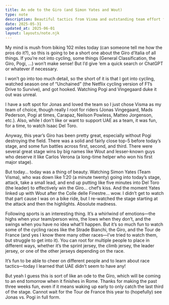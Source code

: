```yaml
---
title: An ode to the Giro (and Simon Yates and Wout)
type: note
description: Beautiful tactics from Visma and outstanding team effort from Wout 
date: 2025-05-31
updated_at: 2025-06-01
layout: layouts/note.njk
---
```

My mind is mush from biking 102 miles today (can someone tell me how the pros do it?), so this is going to be a short one about the Giro d’Italia of all things. If you’re not into cycling, some things (General Classification, the Giro, Pogi, …) won’t make sense! But I’d give ‘em a quick search or ChatGPT or whatever if necessary.

I won’t go into too much detail, so the short of it is that I got into cycling, watched season one of “Unchained” (the Netflix cycling version of F1’s Drive to Survive), and got hooked. Watching Pogi and Vingegaard duke it out was unreal. 

I have a soft spot for Jonas and loved the team so I just chose Visma as my team of choice, though really I root for riders (Jonas Vingegaard, Mads Pederson, Pogi at times, Carapaz, Neilson Powless, Matteo Jorgenson, etc.). Also, while I don’t like or want to support UAE as a team, it was fun, for a time, to watch Isaac Del Toro.

Anyway, this year’s Giro has been pretty great, especially without Pogi destroying the field. There was a solid and fairly close top-5 before today’s stage, and some fun battles across first, second, and third. There were several great stage wins by big names like Wout and lesser-known guys who deserve it like Carlos Verona (a long-time helper who won his first major stage). 

But today… today was a thing of beauty. Watching Simon Yates (Team Visma), who was down like 1:20 (a minute twenty) going into today’s stage, attack, take a small lead, and end up putting like five minutes into Del Toro (the leader) to effectively win the Giro… chef’s kiss. And the moment Yates linked up with Wout after the Colle delle Finestre… wow. I didn’t get to watch that part cause I was on a bike ride, but I re-watched the stage starting at the attack and then the highlights. Absolute madness. 

Following sports is an interesting thing. It’s a whirlwind of emotions—the highs when your team/person wins, the lows when they don’t, and the swings when you have no idea what’ll happen. But it’s so much fun to watch some of the cycling races like the Strade Bianchi, the Giro, and the Tour de France (and yes I know there many other races—I’ve tried to watch them, but struggle to get into it). You can root for multiple people to place in different ways, whether it’s the sprint jersey, the climb jersey, the leader jersey, or one of the other jerseys depending on the race.

It’s fun to be able to cheer on different people and to learn about race tactics—today I learned that UAE didn’t seem to have any!

But yeah I guess this is sort of like an ode to the Giro, which will be coming to an end tomorrow when it finishes in Rome. Thanks for making the past three weeks fun, even if it means waking up early to only catch the last third of the stage. Cannot wait for the Tour de France this year to (hopefully) see Jonas vs. Pogi in full form.
